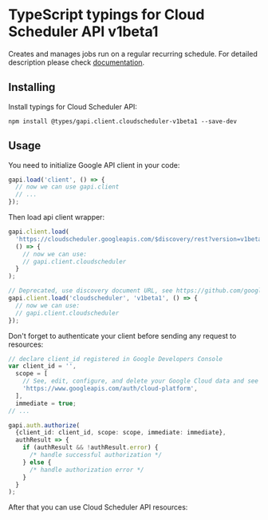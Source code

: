 # TypeScript typings for Cloud Scheduler API v1beta1

Creates and manages jobs run on a regular recurring schedule.
For detailed description please check [documentation](https://cloud.google.com/scheduler/).

## Installing

Install typings for Cloud Scheduler API:

```
npm install @types/gapi.client.cloudscheduler-v1beta1 --save-dev
```

## Usage

You need to initialize Google API client in your code:

```typescript
gapi.load('client', () => {
  // now we can use gapi.client
  // ...
});
```

Then load api client wrapper:

```typescript
gapi.client.load(
  'https://cloudscheduler.googleapis.com/$discovery/rest?version=v1beta1',
  () => {
    // now we can use:
    // gapi.client.cloudscheduler
  }
);
```

```typescript
// Deprecated, use discovery document URL, see https://github.com/google/google-api-javascript-client/blob/master/docs/reference.md#----gapiclientloadname----version----callback--
gapi.client.load('cloudscheduler', 'v1beta1', () => {
  // now we can use:
  // gapi.client.cloudscheduler
});
```

Don't forget to authenticate your client before sending any request to resources:

```typescript
// declare client_id registered in Google Developers Console
var client_id = '',
  scope = [
    // See, edit, configure, and delete your Google Cloud data and see the email address for your Google Account.
    'https://www.googleapis.com/auth/cloud-platform',
  ],
  immediate = true;
// ...

gapi.auth.authorize(
  {client_id: client_id, scope: scope, immediate: immediate},
  authResult => {
    if (authResult && !authResult.error) {
      /* handle successful authorization */
    } else {
      /* handle authorization error */
    }
  }
);
```

After that you can use Cloud Scheduler API resources: <!-- TODO: make this work for multiple namespaces -->

```typescript

```
